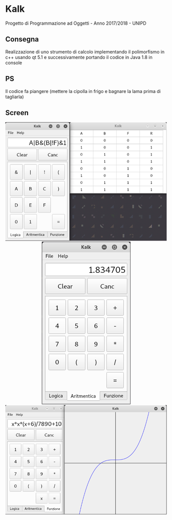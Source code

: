 # Kalk
Progetto di Programmazione ad Oggetti - Anno 2017/2018 - UNIPD
## Consegna
Realizzazione di uno strumento di calcolo implementando il polimorfismo in c++ usando qt 5.1 e successivamente portando il codice in Java 1.8 in console

## PS
Il codice fa piangere (mettere la cipolla in frigo e bagnare la lama prima di tagliarla)

## Screen
<div align="center">
    <img src="img/logica.png">
    <img src="img/aritmetica.png">
    <img src="img/funzione.png">
</div>
